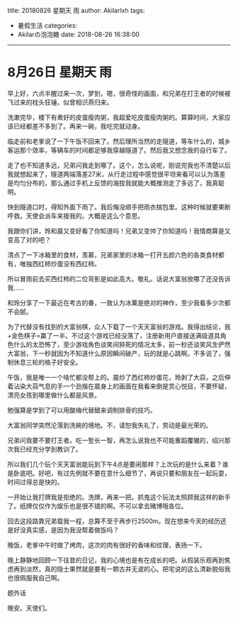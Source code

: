 title: 20180826 星期天 雨
author: Akilarlxh
tags:
  - 暑假生活
categories:
  - Akilarの泡泡糖
date: 2018-08-26 16:38:00
---
# 8月26日 星期天 雨

早上好，六点半醒过来一次，梦到，嗯，很奇怪的画面，和兄弟在打王者的时候被飞过来的枕头狂锤。似曾相识燕归来。

洗漱完毕，楼下有煮好的皮蛋瘦肉粥，我超爱吃皮蛋瘦肉粥的。算算时间，大家应该已经都差不多到了。再来一碗，我吃完就动身。

临走前和老爹说了一下午饭不回来了。然后理所当然的走隧道，等车什么的，城乡客运那个效率，等辆车的时间都足够我穿越隧道了。然后我又想念我的自行车了。

走了也不知道多远，兄弟问我走到哪了。这个，怎么说呢，刚说完我也不清楚以后我就想起来了，隧道两端落差27米，从行走过程中感觉很平坦来看可以认为落差是均匀分布的，那么通过手机上反馈的海拔我就能大概推测走了多远了，我真聪明。

快到隧道口时，得知外面下雨了。我后悔没顺手把雨衣揣包里。这种时候就要果断呼救。天使会派车来接我的。大概是这么个意思。

我跟你们讲，玲和晨又变好看了你知道吗！兄弟又变帅了你知道吗！我情商算是又变高了对的吧？

清点了一下冰箱里的食材，羡慕，兄弟家里的冰箱一打开五颜六色的各类食材都有，唯独西红柿炒蛋没有西红柿。

所以冒雨前去买西红柿的二位背影是如此高大。敬礼。话说大富翁放哪了还没告诉我……

和玲分享了一下最近在考古的番，一致认为冰菓是绝对的神作，至少我看多少次都不会腻。

为了代替没有找到的大富翁棋，众人下载了一个天天富翁的游戏。我得出结论，我+金色棋子=赢了一半。不过这个游戏已经没落了，注册新用户直接送满级道具角色什么的太恐怖了，至少游戏角色谈笑间猝死的情况太多，前一秒还谈笑风生俨然大富翁，下一秒就因为不知道什么原因瞬间破产，玩的就是心跳啊。不多说了，强制休息三轮的格子好安全。

午饭，我是唯一一个啥忙都没帮上的。晨炒了西红柿炒蛋花，玲剥了大蒜，之后伸着沾染大蒜气息的手一个劲揩在晨身上的画面在我看来倒是赏心悦目，不要怀疑，漂亮女孩到哪里做什么都是风景。

勉强算是学到了可以用酸梅代替醋来调制排骨的技巧。

大富翁同学突然沦落到洗碗的境地。不，请恕我失礼了，劳动是最光荣的。

兄弟问我要不要打王者。吃一堑长一智，再怎么说我也不可能重蹈覆辙的，绍兴那次我已经充分学到教训了。

所以我们几个玩个天天富翁能玩到下午4点是要闹那样？上次玩的是什么来着？谁是卧底吧。好吧，有过先例就不要在意什么细节了，再说只要和朋友在一起玩耍，时间过得总是快的。

一开始让我打牌我是拒绝的。洗牌，再来一把。抓鬼这个玩法太照顾我这样的新手了。纸牌仅仅作为娱乐也是很不错的啊。不可以拿去赌博哦各位。

回去这段路靠兄弟载我一程，总算不至于再步行2500m。现在想来今天的经历还是好没真实感，是因为我没帮着做饭吗？

晚饭，老爹中午时做了烤肉，这次的肉有很好的香味和纹理，表扬一下。

晚上静静地回顾一下往昔的日记，我的心境也是有在成长的吧。从假装乐观再到焦虑再到淡然，真的隐士果然就是要有一颗古井无波的心。把宅说的这么清新脱俗我也很佩服我自己啊。

题外话

晚安。天使们。


